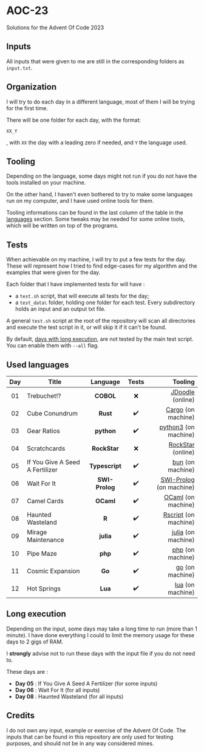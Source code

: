 # AOC-23
Solutions for the Advent Of Code 2023

## Inputs
All inputs that were given to me are still in the corresponding folders as `input.txt`.

## Organization
I will try to do each day in a different language, most of them I will be trying for the first time.

There will be one folder for each day, with the format:

`XX_Y`

, with `XX` the day with a leading zero if needed, and `Y` the language used.

## Tooling 

Depending on the language, some days might not run if you do not have the tools installed on your machine. 

On the other hand, I haven't even bothered to try to make some languages run on my computer, and I have used online tools for them.

Tooling informations can be found in the last column of the table in the [languages](#languages) section. Some tweaks may be needed for some online tools, which will be written on top of the programs.

## Tests
When achievable on my machine, I will try to put a few tests for the day. These will represent how I tried to find edge-cases for my algorithm and the examples that were given for the day.

Each folder that I have implemented tests for will have :

- a `test.sh` script, that will execute all tests for the day;
- a `test_data\` folder, holding one folder for each test. Every subdirectory holds an input and an output txt file.

A general `test.sh` script at the root of the repository will scan all directories and execute the test script in it, or will skip it if it can't be found.

By default, [days with long execution](long), are not tested by the main test script. You can enable them with `--all` flag.

## <a name="languages"></a> Used languages 

| Day 	| Title								| Language 			| Tests 				| Tooling 	|
| :-: 	| -----                           	| :--------:		| :---: 				| ---: 		|
| 01  	| Trebuchet!?                     	| **COBOL** 		| :x: 					| [JDoodle](https://www.jdoodle.com/execute-cobol-online/) (online) |
| 02  	| Cube Conundrum                  	| **Rust** 			| :heavy_check_mark: 	| [Cargo](https://doc.rust-lang.org/cargo/) (on machine) |
| 03  	| Gear Ratios                     	| **python** 		| :heavy_check_mark: 	| [python3](https://www.python.org/download/releases/3.0/) (on machine) |
| 04  	| Scratchcards                		| **RockStar** 		| :x: 					| [RockStar](https://codewithrockstar.com/online) (online) |
| 05  	| If You Give A Seed A Fertilizer 	| **Typescript** 	| :heavy_check_mark: 	| [bun](https://bun.sh/) (on machine) |
| 06	| Wait For It						| **SWI-Prolog**	| :heavy_check_mark:	| [SWI-Prolog](https://www.swi-prolog.org/Download.html) (on machine) |
| 07 	| Camel Cards						| **OCaml**			| :heavy_check_mark:	| [OCaml](https://ocaml.org/) (on machine) |
| 08	| Haunted Wasteland					| **R**				| :heavy_check_mark:	| [Rscript](https://cran.r-project.org/) (on machine) |
| 09 	| Mirage Maintenance				| **julia**			| :heavy_check_mark:	| [julia](https://julialang.org/downloads/platform/) (on machine) |
| 10	| Pipe Maze							| **php** 			| :heavy_check_mark:	| [php](https://www.php.net/) (on machine) |
| 11	| Cosmic Expansion					| **Go**			| :heavy_check_mark:	| [go](https://go.dev/) (on machine) |
| 12	| Hot Springs						| **Lua**			| :heavy_check_mark:	| [lua](https://www.lua.org/) (on machine) |

## <a name="long"></a> Long execution

Depending on the input, some days may take a long time to run (more than 1 minute). I have done everything I could to limit the memory usage for these days to 2 gigs of RAM.

I **strongly** advise not to run these days with the input file if you do not need to.

These days are : 

- **Day 05** : If You Give A Seed A Fertilizer (for some inputs)
- **Day 06** : Wait For It (for all inputs)
- **Day 08** : Haunted Wasteland (for all inputs)

## Credits 

I do not own any input, example or exercise of the Advent Of Code. The inputs that can be found in this repository are only used for testing purposes, and should not be in any way considered mines. 
